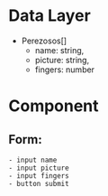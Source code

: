 # Data Layer

- Perezosos[]
  - name: string,
  - picture: string,
  - fingers: number

# Component

## Form:

    - input name
    - input picture
    - input fingers
    - button submit
